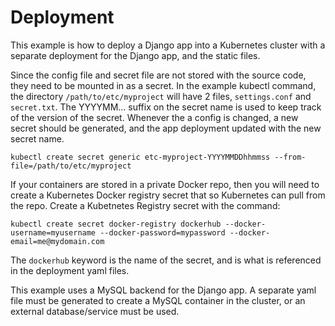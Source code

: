 # Deployment

This example is how to deploy a Django app into a Kubernetes cluster with a separate deployment for the Django app, and the static files.

Since the config file and secret file are not stored with the source code, they need to be mounted in as a secret.  In the example kubectl command, the directory ```/path/to/etc/myproject``` will have 2 files, ```settings.conf``` and ```secret.txt```.  The YYYYMM... suffix on the secret name is used to keep track of the version of the secret.  Whenever the a config is changed, a new secret should be generated, and the app deployment updated with the new secret name.

```kubectl create secret generic etc-myproject-YYYYMMDDhhmmss --from-file=/path/to/etc/myproject```

If your containers are stored in a private Docker repo, then you will need to create a Kubernetes Docker registry secret that so Kubernetes can pull from the repo.  Create a Kubetnetes Registry secret with the command:

```kubectl create secret docker-registry dockerhub --docker-username=myusername --docker-password=mypassword --docker-email=me@mydomain.com```

The ```dockerhub``` keyword is the name of the secret, and is what is referenced in the deployment yaml files.

This example uses a MySQL backend for the Django app.  A separate yaml file must be generated to create a MySQL container in the cluster, or an external database/service must be used.